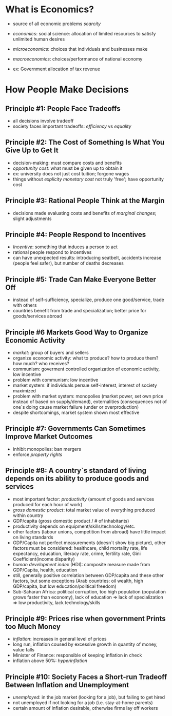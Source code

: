 What is Economics?
==================

* source of all economic problems *scarcity*
* *economics*: social science: allocation of limited resources
	to satisfy unlimited human desires
* *microeconomics*: choices that individuals and businesses make
* *macroeconomics*: choices/performance of national economy

* ex: Government allocation of tax revenue

How People Make Decisions
=========================

Principle #1: People Face Tradeoffs
-----------------------------------
* all decisions involve tradeoff
* society faces important tradeoffs: *efficiency* vs *equality*

Principle #2: The Cost of Something Is What You Give Up to Get It
--------------------------------------------------------------
* decision-making: must compare costs and benefits
* *opportunity cost*: what must be given up to obtain it
* ex: university does not just cost tuition; forgone wages
* things without *explicity monetary cost* not truly 'free'; have opportunity cost

Principle #3: Rational People Think at the Margin
-------------------------------------------------
* decisions made evaluating costs and benefits of *marginal changes*; slight adjustments

Principle #4: People Respond to Incentives
------------------------------------------
* *Incentive*: something that induces a person to act
* rational people respond to incentives
* can have unexpected results: introducing seatbelt, accidents increase (people feel safer), but number 
	of deaths decreases

Principle #5: Trade Can Make Everyone Better Off
------------------------------------------------
* instead of self-sufficiency, specialize, produce one good/service, trade with others
* countries benefit from trade and specialization; better price for goods/services abroad

Principle #6 Markets Good Way to Organize Economic Activity
-------------------------------------------------------
* *market*: group of buyers and sellers
* organize economic activity: what to produce? how to produce them? how much? who receives?
* communism: goverment controlled organization of economic activity, low incentive
* problem with communism: low incentive
* market system: if individuals persue self-interest, interest of society maximized 
* problem with market system: monopolies (market power, set own price instead of based on supply/demand), externalities (consequences 	not of one`s doing cause market failure (under or overproduction)
* despite shortcomings, market system shown most effective

Principle #7: Governments Can Sometimes Improve Market Outcomes
---------------------------------------------------------------
* inhibit monopolies: ban mergers
* enforce *property rights*

Principle #8: A country`s standard of living depends on its ability to produce goods and services
--------------------------------------------------------------------------------------------------
* most important factor: *productivity* (amount of goods and services produced for each hour of work)
* _gross domestic product_: total market value of everything produced within country
* GDP/capita (gross domestic product / # of inhabitants)
* productivity depends on equipment/skills/technology/etc.
* other factors (labour unions, competition from abroad) have little impact on living standards
* GDP/Capita not perfect measurements (doesn`t show big picture), other factors must be considered: healthcare, child mortality rate, life expectancy, education, literacy rate, crime, fertility rate, Gini Coefficient(income disparity)
* *human development index* (HDI): composite measure made from GDP/Capita, health, education
* still, generally positive correlation between GDP/capita and these other factors, but some exceptions (Arab countries: oil wealth, high GDP/capita, but low education/political freedom)
* Sub-Saharan Africa: political corruption, too high population (population grows faster than economy), lack of education => lack of specialization => low productivity, lack technology/skills 

Principle #9: Prices rise when government Prints too Much Money
----------------------------------------------------------------
* *inflation*: increases in general level of prices
* long run, inflation coused by excessive growth in quantity of money, value falls
* Minister of Finance: responsible of keeping inflation in check
* inflation above 50%: *hyperinflation* 

Principle #10: Society Faces a Short-run Tradeoff Between Inflation and Unemployment
-------------------------------------------------------------------------------------
* *unemployed*: in the job market (looking for a job), but failing to get hired
* not unemployed if not looking for a job (i.e. stay-at-home parents)
* certain amount of inflation desirable, otherwise firms lay off workers
